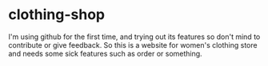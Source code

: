 # clothing-shop
I'm using github for the first time, and trying out its features so don't mind to contribute or give feedback. 
So this is a website for women's clothing store and needs some sick features such as order or something. 


